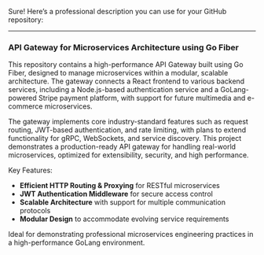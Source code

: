 Sure! Here’s a professional description you can use for your GitHub repository:

---

### **API Gateway for Microservices Architecture using Go Fiber**

This repository contains a high-performance API Gateway built using Go Fiber, designed to manage microservices within a modular, scalable architecture. The gateway connects a React frontend to various backend services, including a Node.js-based authentication service and a GoLang-powered Stripe payment platform, with support for future multimedia and e-commerce microservices.

The gateway implements core industry-standard features such as request routing, JWT-based authentication, and rate limiting, with plans to extend functionality for gRPC, WebSockets, and service discovery. This project demonstrates a production-ready API gateway for handling real-world microservices, optimized for extensibility, security, and high performance.

Key Features:
- **Efficient HTTP Routing & Proxying** for RESTful microservices
- **JWT Authentication Middleware** for secure access control
- **Scalable Architecture** with support for multiple communication protocols
- **Modular Design** to accommodate evolving service requirements

Ideal for demonstrating professional microservices engineering practices in a high-performance GoLang environment.
